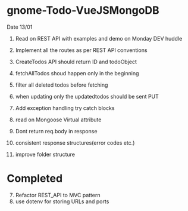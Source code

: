 # gnome-Todo-VueJSMongoDB
Date 13/01
1. Read on REST API with examples and demo on Monday DEV huddle
2. Implement all the routes as per REST API conventions
3. CreateTodos API should return ID and todoObject
4. fetchAllTodos shoud happen only in the beginning 
5. filter all deleted todos before fetching
6. when updating only the updatedtodos should be sent PUT


8. Add exception handling try catch blocks
9. read on Mongoose Virtual attribute
10. Dont return req.body in response
11. consistent response structures(error codes etc.)

13. improve folder structure

# Completed

7. Refactor REST_API to MVC pattern
12. use dotenv for storing URLs and ports

